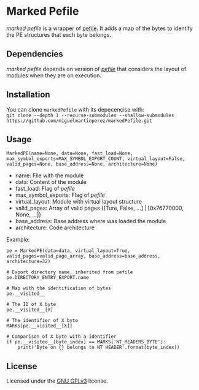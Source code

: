# Marked Pefile
_marked pefile_ is a wrapper of [pefile](https://github.com/miguelmartinperez/pefile). It adds a map of the bytes to identify the PE structures that each byte belongs.

## Dependencies
_marked pefile_ depends on version of [_pefile_](https://github.com/miguelmartinperez/pefile) that considers the layout of modules when they are on execution.

## Installation
You can clone `markedPefile` with its depecencise with:\
`git clone --depth 1 --recurse-submodules --shallow-submodules https://github.com/miguelmartinperez/markedPefile.git`


## Usage
```
MarkedPE(name=None, data=None, fast_load=None, max_symbol_exports=MAX_SYMBOL_EXPORT_COUNT, virtual_layout=False, valid_pages=None, base_address=None, architecture=None)
```
* name: File with the module
* data: Content of the module
* fast_load: Flag of _pefile_
* max_symbol_exports: Flag of _pefile_
* virtual_layout: Module with virtual layout structure
* valid_pages: Array of valid pages {[Ture, False, ...] | [0x76770000, None, ...]}
* base_address: Base address where was loaded the module
* architecture: Code architecture


Example:
```
pe = MarkedPE(data=data, virtual_layout=True, valid_pages=valid_page_array, base_address=base_address, architecture=32)

# Export directory name, inherited from pefile
pe.DIRECTORY_ENTRY_EXPORT.name

# Map with the identification of bytes
pe.__visited__

# The ID of X byte
pe.__visited__[X]

# The identifier of X byte
MARKS[pe.__visited__[X]]

# Comparison of X byte with a identifier
if pe.__visited__[byte_index] == MARKS['NT_HEADERS_BYTE']:
    print('Byte on {} belongs to NT HEADER'.format(byte_index))

```


## License

Licensed under the [GNU GPLv3](LICENSE) license.